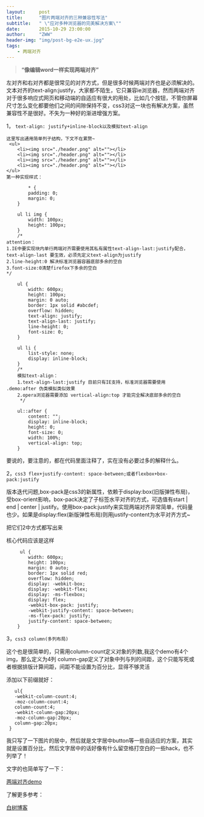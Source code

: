 ```yaml
---
layout:     post
title:      "图片两端对齐的三种兼容性写法"
subtitle:   " \"应对多种浏览器的完美解决方案\""
date:       2015-10-29 23:00:00
author:     "ZWW"
header-img: "img/post-bg-e2e-ux.jpg"
tags:
    - 两端对齐
---
```


> **“像编辑word一样实现两端对齐”**

左对齐和右对齐都是很常见的对齐方式，但是很多时候两端对齐也是必须解决的。文本对齐的text-align:justify，大家都不陌生，它只兼容ie浏览器，然而两端对齐对于很多响应式网页和移动端的自适应有很大的用处，比如几个按钮，不管你屏幕尺寸怎么变化都要他们之间的间隙保持不变，css3对这一块也有解决方案，虽然兼容性不是很好。不失为一种好的渐进增强方案。

1， `text-align: justify+inline-block以及模拟text-align`
	
	这里写出通用简单列子结构，下文不在累赘~ 
	 <ul>
        <li><img src="./header.png" alt=""></li>
        <li><img src="./header.png" alt=""></li>
        <li><img src="./header.png" alt=""></li>
        <li><img src="./header.png" alt=""></li>
    </ul>
    第一种实现样式：
    
            * {
            padding: 0;
            margin: 0;
        }
        
        ul li img {
            width: 100px;
            height: 100px;
        }
        /* 
    attention：
    1.IE中要实现块内单行两端对齐需要使用其私有属性text-align-last:justify配合，text-align-last 要生效，必须先定义text-align为justify
    2.line-height:0 解决标准浏览器容器底部多余的空白
    3.font-size:0清楚firefox下多余的空白
    */
        
        ul {
            width: 600px;
            height: 100px;
            margin: 0 auto;
            border: 1px solid #abcdef;
            overflow: hidden;
            text-align: justify;
            text-align-last: justify;
            line-height: 0;
            font-size: 0;
        }
        
        ul li {
            list-style: none;
            display: inline-block;
        }
        /* 
        模拟text-align：
        1.text-align-last:justify 目前只有IE支持，标准浏览器需要使用 .demo:after 伪类模拟类似效果 
        2.opera浏览器需要添加 vertical-align:top 才能完全解决底部多余的空白
         */
        
        ul::after {
            content: "";
            display: inline-block;
            height: 0;
            font-size: 0;
            width: 100%;
            vertical-align: top;
        }
        
        
 要说的，要注意的，都在代码里面注释了，实在没有必要过多的解释什么。
 
 2，`css3 flex+justify-content: space-between;或者flexbox+box-pack:justify`
 
 版本迭代问题,box-pack是css3的新属性，依赖于display:box(旧版弹性布局)，受box-orient影响，box-pack决定了子标签水平对齐的方式，可选值有start | end | center | justify。使用box-pack:justify来实现两端对齐非常简单，代码量也少。如果是display:flex(新版弹性布局)则用justify-content为水平对齐方式~
 
 把它们2中方式都写出来
 
 核心代码应该是这样
 
         ul {
            width: 600px;
            height: 100px;
            margin: 0 auto;
            border: 1px solid red;
            overflow: hidden;
            display: -webkit-box;
            display: -webkit-flex;
            display: -ms-flexbox;
            display: flex;
            -webkit-box-pack: justify;
            -webkit-justify-content: space-between;
            -ms-flex-pack: justify;
            justify-content: space-between;
        }
        
     
     
  3，`css3 column(多列布局)`
  
  这个也是很简单的，只需用column-count定义对象的列数,我这个demo有4个img，那么定义为4列
 column-gap定义了对象中列与列的间距，这个只能写死或者根据排版计算间距，间距不能设置为百分比，显得不够灵活
 
添加以下前缀就好：

	     
	   ul{
	   -webkit-column-count:4;
	   -moz-column-count:4;
	   column-count:4;
       -webkit-column-gap:20px;
       -moz-column-gap:20px;
       column-gap:20px; 
     }
  
  
 我只写了一下图片的居中，然后就是文字居中button等一些自适应的方案，其实就是设置百分比，然后文字居中的话好像有什么留空格打空白的一些hack，也不列举了！
 
 文字的也简单写了一下：
 
   [两端对齐demo](http://codepen.io/tianzi77/full/GJayoR)
 
 了解更多参考：
 	
<a href="http://www.cnblogs.com/PeunZhang/p/3289493.html" target="_blank">白树博客</a>
 